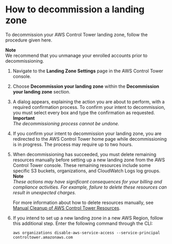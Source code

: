 # How to decommission a landing zone<a name="how-to-decommission"></a>

To decommission your AWS Control Tower landing zone, follow the procedure given here\.

**Note**  
We recommend that you unmanage your enrolled accounts prior to decommissioning\.

1. Navigate to the **Landing Zone Settings** page in the AWS Control Tower console\.

1. Choose **Decommission your landing zone** within the **Decommission your landing zone** section\.

1.  A dialog appears, explaining the action you are about to perform, with a required confirmation process\. To confirm your intent to decommission, you must select every box and type the confirmation as requested\.
**Important**  
*The decommissioning process cannot be undone\.*

1. If you confirm your intent to decommission your landing zone, you are redirected to the AWS Control Tower home page while decommissioning is in progress\. The process may require up to two hours\.

1. When decommissioning has succeeded, you must delete remaining resources manually before setting up a new landing zone from the AWS Control Tower console\. These remaining resources include some specific S3 buckets, organizations, and CloudWatch Logs log groups\.
**Note**  
*These actions may have significant consequences for your billing and compliance activities\. For example, failure to delete these resources can result in unexpected charges\.*

    For more information about how to delete resources manually, see [Manual Cleanup of AWS Control Tower Resources](walkthrough-delete.md#manual-decommissioning)\.

1. If you intend to set up a new landing zone in a new AWS Region, follow this additional step\. Enter the following command through the CLI: 

   ```
   aws organizations disable-aws-service-access --service-principal controltower.amazonaws.com
   ```